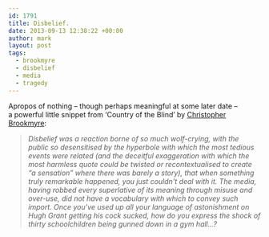 ```yaml
---
id: 1791
title: Disbelief.
date: 2013-09-13 12:38:22 +00:00
author: mark
layout: post
tags:
  - brookmyre
  - disbelief
  - media
  - tragedy
---
```

Apropos of nothing &#8211; though perhaps meaningful at some later date &#8211; a powerful little snippet from &#8216;Country of the Blind&#8217; by [Christopher Brookmyre](http://www.brookmyre.co.uk/):

> _Disbelief was a reaction borne of so much wolf-crying, with the public so desensitised by the hyperbole with which the most tedious events were related (and the deceitful exaggeration with which the most harmless quote could be twisted or recontextualised to create &#8220;a sensation&#8221; where there was barely a story), that when something truly remarkable happened, you just couldn't deal with it. The media, having robbed every superlative of its meaning through misuse and over-use, did not have a vocabulary with which to convey such import. Once you've used up all your language of astonishment on Hugh Grant getting his cock sucked, how do you express the shock of thirty schoolchildren being gunned down in a gym hall...?_
